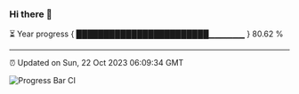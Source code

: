 ### Hi there 👋

⏳ Year progress { ████████████████████████▁▁▁▁▁▁ } 80.62 %

---

⏰ Updated on Sun, 22 Oct 2023 06:09:34 GMT

![Progress Bar CI](https://github.com/Shyam-Makwana/GitHub-Actions-Demo/workflows/Progress%20Bar%20CI/badge.svg)
